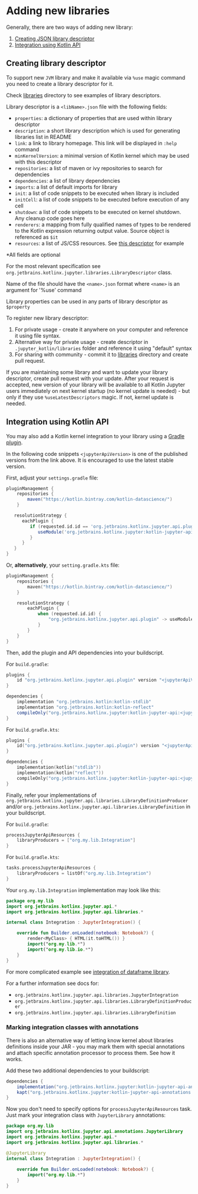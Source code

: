 # Adding new libraries

Generally, there are two ways of adding new library: 
1. [Creating JSON library descriptor](#Creating-library-descriptor)
2. [Integration using Kotlin API](#Integration-using-Kotlin-API)

## Creating library descriptor

To support new `JVM` library and make it available via `%use` magic command you need to create a library descriptor for it.

Check [libraries](../libraries) directory to see examples of library descriptors.

Library descriptor is a `<libName>.json` file with the following fields:
- `properties`: a dictionary of properties that are used within library descriptor
- `description`: a short library description which is used for generating libraries list in README
- `link`: a link to library homepage. This link will be displayed in `:help` command
- `minKernelVersion`: a minimal version of Kotlin kernel which may be used with this descriptor
- `repositories`: a list of maven or ivy repositories to search for dependencies
- `dependencies`: a list of library dependencies
- `imports`: a list of default imports for library
- `init`: a list of code snippets to be executed when library is included
- `initCell`: a list of code snippets to be executed before execution of any cell
- `shutdown`: a list of code snippets to be executed on kernel shutdown. Any cleanup code goes here
- `renderers`: a mapping from fully qualified names of types to be rendered to the Kotlin expression returning output value.
  Source object is referenced as `$it`
- `resources`: a list of JS/CSS resources. See [this descriptor](../src/test/testData/lib-with-resources.json) for example

*All fields are optional

For the most relevant specification see `org.jetbrains.kotlinx.jupyter.libraries.LibraryDescriptor` class.

Name of the file should have the `<name>.json` format where `<name>` is an argument for '%use' command

Library properties can be used in any parts of library descriptor as `$property`

To register new library descriptor:
1. For private usage - create it anywhere on your computer and reference it using file syntax.
2. Alternative way for private usage - create descriptor in `.jupyter_kotlin/libraries` folder and reference
   it using "default" syntax
3. For sharing with community - commit it to [libraries](../libraries) directory and create pull request.

If you are maintaining some library and want to update your library descriptor, create pull request with your update.
After your request is accepted, new version of your library will be available to all Kotlin Jupyter users
immediately on next kernel startup (no kernel update is needed) - but only if they use `%useLatestDescriptors` magic.
If not, kernel update is needed.

## Integration using Kotlin API

You may also add a Kotlin kernel integration to your library using a
[Gradle plugin](https://bintray.com/kotlin/kotlin-datascience/kotlin-jupyter-api-gradle-plugin).

In the following code snippets `<jupyterApiVersion>` is one of the published versions from the link above.
It is encouraged to use the latest stable version.

First, adjust your `settings.gradle` file:
```groovy
pluginManagement {
    repositories {
        maven("https://kotlin.bintray.com/kotlin-datascience/")
    }

   resolutionStrategy {
      eachPlugin {
         if (requested.id.id == 'org.jetbrains.kotlinx.jupyter.api.plugin') {
            useModule('org.jetbrains.kotlinx.jupyter:kotlin-jupyter-api-gradle-plugin:<jupyterApiVersion>')
         }
      }
   }
}
```

Or, **alternatively**, your `setting.gradle.kts` file:
```kotlin
pluginManagement {
    repositories {
        maven("https://kotlin.bintray.com/kotlin-datascience/")
    }

    resolutionStrategy {
        eachPlugin {
            when (requested.id.id) {
                "org.jetbrains.kotlinx.jupyter.api.plugin" -> useModule("org.jetbrains.kotlinx.jupyter:kotlin-jupyter-api-gradle-plugin:<jupyterApiVersion>")
            }
        }
    }
}
```

Then, add the plugin and API dependencies into your buildscript.

For `build.gradle`:
```groovy
plugins {
    id "org.jetbrains.kotlinx.jupyter.api.plugin" version "<jupyterApiVersion>"
}

dependencies {
    implementation "org.jetbrains.kotlin:kotlin-stdlib"
    implementation "org.jetbrains.kotlin:kotlin-reflect"
    compileOnly("org.jetbrains.kotlinx.jupyter:kotlin-jupyter-api:<jupyterApiVersion>")
}
```

For `build.gradle.kts`:
```kotlin
plugins {
    id("org.jetbrains.kotlinx.jupyter.api.plugin") version "<jupyterApiVersion>"
}

dependencies { 
    implementation(kotlin("stdlib"))
    implementation(kotlin("reflect"))
    compileOnly("org.jetbrains.kotlinx.jupyter:kotlin-jupyter-api:<jupyterApiVersion>")
}
```

Finally, refer your implementations of `org.jetbrains.kotlinx.jupyter.api.libraries.LibraryDefinitionProducer` and/or
`org.jetbrains.kotlinx.jupyter.api.libraries.LibraryDefinition` in your buildscript.

For `build.gradle`:
```groovy
processJupyterApiResources {
    libraryProducers = ["org.my.lib.Integration"]
}
```

For `build.gradle.kts`:
```kotlin
tasks.processJupyterApiResources {
    libraryProducers = listOf("org.my.lib.Integration")
}
```

Your `org.my.lib.Integration` implementation may look like this:

```kotlin
package org.my.lib
import org.jetbrains.kotlinx.jupyter.api.*
import org.jetbrains.kotlinx.jupyter.api.libraries.*

internal class Integration : JupyterIntegration() {

    override fun Builder.onLoaded(notebook: Notebook?) {
        render<MyClass> { HTML(it.toHTML()) }
        import("org.my.lib.*")
        import("org.my.lib.io.*")
    }
}
```

For more complicated example see [integration of dataframe library](https://github.com/nikitinas/dataframe/blob/master/src/main/kotlin/org/jetbrains/dataframe/jupyter/Integration.kt).

For a further information see docs for:
 - `org.jetbrains.kotlinx.jupyter.api.libraries.JupyterIntegration`
 - `org.jetbrains.kotlinx.jupyter.api.libraries.LibraryDefinitionProducer`
 - `org.jetbrains.kotlinx.jupyter.api.libraries.LibraryDefinition`

### Marking integration classes with annotations

There is also an alternative way of letting know kernel about libraries
definitions inside your JAR - you may mark them with special annotations
and attach specific annotation processor to process them. See how it
works.

Add these two additional dependencies to your buildscript:
```groovy
dependencies { 
    implementation("org.jetbrains.kotlinx.jupyter:kotlin-jupyter-api-annotations:<jupyterApiVersion>")
    kapt("org.jetbrains.kotlinx.jupyter:kotlin-jupyter-api-annotations:<jupyterApiVersion>")
}
```

Now you don't need to specify options for `processJupyterApiResources` task.
Just mark your integration class with `JupyterLibrary` annotations:

```kotlin
package org.my.lib
import org.jetbrains.kotlinx.jupyter.api.annotations.JupyterLibrary
import org.jetbrains.kotlinx.jupyter.api.*
import org.jetbrains.kotlinx.jupyter.api.libraries.*

@JupyterLibrary
internal class Integration : JupyterIntegration() {
    
    override fun Builder.onLoaded(notebook: Notebook?) {
        import("org.my.lib.*")
    }
}
```
